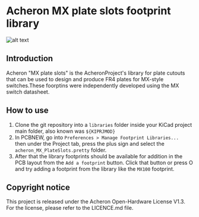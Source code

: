 # Acheron MX plate slots footprint library

![alt text](https://raw.githubusercontent.com/Gondolindrim/acheronLibrary/master/graphics/acheronReadme.png "Acheron Logo")

## Introduction

Acheron "MX plate slots" is the AcheronProject's library for plate cutouts that can be used to design and produce FR4 plates for MX-style switches.These foorptins were independently developed using the MX switch datasheet.

## How to use

1. Clone the git repository into a ``libraries`` folder inside your KiCad project main folder, also known was ``${KIPRJMOD}``
2. In PCBNEW, go into ``Preferences > Manage Footprint Libraries... `` then under the Project tab, press the plus sign and select the ``acheron_MX_PlateSlots.pretty`` folder.
3. After that the library footprints should be available for addition in the PCB layout from the ``Add a footprint`` button. Click that button or press O and try adding a footprint from the library like the ``MX100`` footprint.

## Copyright notice

This project is released under the Acheron Open-Hardware License V1.3. For the license, please refer to the LICENCE.md file.
